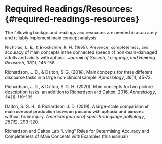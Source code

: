 # **Required Readings/Resources:** {#required-readings-resources}

The following background readings and resources are needed to accurately and reliably implement main concept analysis:

Nicholas, L. E., &amp; Brookshire, R. H. (1995). Presence, completeness, and accuracy of main concepts in the connected speech of non-brain-damaged adults and adults with aphasia. _Journal of Speech, Language, and Hearing Research_, _38_(1), 145-156.

Richardson, J. D., &amp; Dalton, S. G. (2016). Main concepts for three different discourse tasks in a large non-clinical sample. _Aphasiology_, _30_(1), 45-73.

Richardson, J. D., &amp; Dalton, S. G. H. (2020). Main concepts for two picture description tasks: an addition to Richardson and Dalton, 2016\. _Aphasiology_, _34_(1), 119-136.

Dalton, S. G. H., &amp; Richardson, J. D. (2019). A large-scale comparison of main concept production between persons with aphasia and persons without brain injury. _American journal of speech-language pathology_, _28_(1S), 293-320.

Richardson and Dalton Lab “Living” Rules for Determining Accuracy and Completeness of Main Concepts with Examples (this manual)